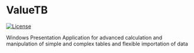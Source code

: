 # ValueTB

[![License](https://img.shields.io/badge/License-Apache%20License-brightgreen)](https://github.com/Pomidorka1234/ValueTB/blob/master/LICENSE)

Windows Presentation Application for advanced calculation and manipulation of simple and complex tables and flexible importation of data

